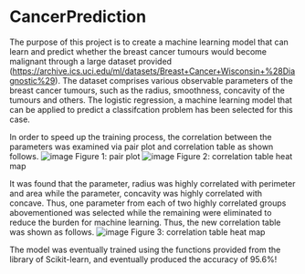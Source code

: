 # CancerPrediction
The purpose of this project is to create a machine learning model that can learn and predict whether the breast cancer tumours would become malignant through a large dataset provided (https://archive.ics.uci.edu/ml/datasets/Breast+Cancer+Wisconsin+%28Diagnostic%29). The dataset comprises various observable parameters of the breast cancer tumours, such as the radius, smoothness, concavity of the tumours and others. The logistic regression, a machine learning model that can be applied to predict a classifcation problem has been selected for this case. 

In order to speed up the training process, the correlation between the parameters was examined via pair plot and correlation table as shown follows.
![image](https://user-images.githubusercontent.com/69382649/186183614-076ad023-4d1c-4c5c-a604-4b026f17c2f9.png)
Figure 1: pair plot
![image](https://user-images.githubusercontent.com/69382649/186183928-76700491-7b29-49ad-8f1d-afcb9a1f83fe.png)
Figure 2: correlation table heat map

It was found that the parameter, radius was highly correlated with perimeter and area while the parameter, concavity was highly correlated with concave. Thus, one parameter from each of two highly correlated groups abovementioned was selected while the remaining were eliminated to reduce the burden for machine learning. Thus, the new correlation table was shown as follows.
![image](https://user-images.githubusercontent.com/69382649/186184993-77fbf3af-dacd-4735-96ff-01a30f93b0a5.png)
Figure 3: correlation table heat map

The model was eventually trained using the functions provided from the library of Scikit-learn, and eventually produced the accuracy of 95.6%!
